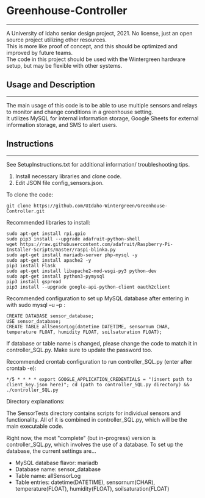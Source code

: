 # Greenhouse-Controller
-----------------------
A University of Idaho senior design project, 2021. No license, just an open source project utilizing other resources. <br>
This is more like proof of concept, and this should be optimized and improved by future teams. <br>
The code in this project should be used with the Wintergreen hardware setup, but may be flexible with other systems. 

## Usage and Description
------------------------
The main usage of this code is to be able to use multiple sensors and relays to monitor and change conditions in a greenhouse setting. <br>
It utilizes MySQL for internal information storage, Google Sheets for external information storage, and SMS to alert users. 

## Instructions 
-------------------------
See SetupInstructions.txt for additional information/ troubleshooting tips. 
1. Install necessary libraries and clone code.
2. Edit JSON file config_sensors.json. 

To clone the code:
```
git clone https://github.com/UIdaho-Wintergreen/Greenhouse-Controller.git
```

Recommended libraries to install:

```
sudo apt-get install rpi.gpio
sudo pip3 install --upgrade adafruit-python-shell
wget https://raw.githubusercontent.com/adafruit/Raspberry-Pi-Installer-Scripts/master/raspi-blinka.py 
sudo apt-get install mariadb-server php-mysql -y
sudo apt-get install apache2 -y
pip3 install Flask
sudo apt-get install libapache2-mod-wsgi-py3 python-dev
sudo apt-get install python3-pymysql  
pip3 install gspread
pip3 install --upgrade google-api-python-client oauth2client 
```

Recommended configuration to set up MySQL database after entering in with sudo mysql –u –p : 
```
CREATE DATABASE sensor_database;
USE sensor_database; 
CREATE TABLE allSensorLog(datetime DATETIME, sensornum CHAR, temperature FLOAT, humidity FLOAT, soilsaturation FLOAT);
``` 
If database or table name is changed, please change the code to match it in controller_SQL.py. 
Make sure to update the password too. 

Recommended crontab configuration to run controller_SQL.py (enter after crontab -e): 
```
*/5 * * * * export GOOGLE_APPLICATION_CREDENTIALS = "(insert path to client_key.json here)"; cd (path to controller_SQL.py directory) && ./controller_SQL.py
```

Directory explanations: 

The SensorTests directory contains scripts for individual sensors and functionality.
All of it is combined in controller_SQL.py, which will be the main executable code.

Right now, the most "complete" (but in-progress) version is controller_SQL.py, which involves the use of a database.
To set up the database, the current settings are...
  - MySQL database flavor: mariadb
  - Database name: sensor_database
  - Table name: allSensorLog
  - Table entries: datetime(DATETIME), sensornum(CHAR), temperature(FLOAT), humidity(FLOAT), soilsaturation(FLOAT)
